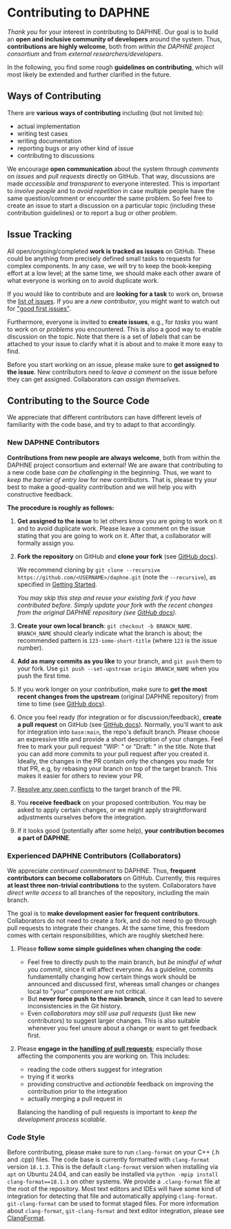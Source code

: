 <!--
Copyright 2021 The DAPHNE Consortium

Licensed under the Apache License, Version 2.0 (the "License");
you may not use this file except in compliance with the License.
You may obtain a copy of the License at

    http://www.apache.org/licenses/LICENSE-2.0

Unless required by applicable law or agreed to in writing, software
distributed under the License is distributed on an "AS IS" BASIS,
WITHOUT WARRANTIES OR CONDITIONS OF ANY KIND, either express or implied.
See the License for the specific language governing permissions and
limitations under the License.
-->

# Contributing to DAPHNE

*Thank you* for your interest in contributing to DAPHNE.
Our goal is to build an **open and inclusive community of developers** around the system.
Thus, **contributions are highly welcome**, both from *within the DAPHNE project consortium* and from *external researchers/developers*.

In the following, you find some rough **guidelines on contributing**, which will most likely be extended and further clarified in the future.

## Ways of Contributing

There are **various ways of contributing** including (but not limited to):

- actual implementation
- writing test cases
- writing documentation
- reporting bugs or any other kind of issue
- contributing to discussions

We encourage **open communication** about the system through *comments* on *issues* and *pull requests* directly on GitHub.
That way, discussions are made *accessible and transparent* to everyone interested.
This is important to *involve people* and to *avoid repetition* in case multiple people have the same question/comment or encounter the same problem.
So feel free to create an issue to start a discussion on a particular topic (including these contribution guidelines) or to report a bug or other problem.

## Issue Tracking

All open/ongoing/completed **work is tracked as issues** on GitHub.
These could be anything from precisely defined small tasks to requests for complex components.
In any case, we will try to keep the book-keeping effort at a low level; at the same time, we should make each other aware of what everyone is working on to avoid duplicate work.

If you would like to contribute and are **looking for a task** to work on, browse the [list of issues](https://github.com/daphne-eu/daphne/issues).
If you are a *new contributor*, you might want to watch out for ["good first issues"](https://github.com/daphne-eu/daphne/issues?q=is%3Aissue+is%3Aopen+label%3A%22good+first+issue%22).

Furthermore, everyone is invited to **create issues**, e.g., for *tasks* you want to work on or *problems* you encountered.
This is also a good way to enable discussion on the topic.
Note that there is a set of *labels* that can be attached to your issue to clarify what it is about and to make it more easy to find.

Before you start working on an issue, please make sure to **get assigned to the issue**. New contributors need to *leave a comment* on the issue before they can get assigned. Collaborators can *assign themselves*.

## Contributing to the Source Code

We appreciate that different contributors can have different levels of familiarity with the code base, and try to adapt to that accordingly.

### New DAPHNE Contributors

**Contributions from new people are always welcome**, both from within the DAPHNE project consortium and external!
We are aware that contributing to a new code base *can be challenging* in the beginning.
Thus, we want to *keep the barrier of entry low* for new contributors.
That is, please try your best to make a good-quality contribution and we will help you with constructive feedback.

**The procedure is roughly as follows:**

1. **Get assigned to the issue** to let others know you are going to work on it and to avoid duplicate work. Please leave a comment on the issue stating that you are going to work on it. After that, a collaborator will formally assign you.

2. **Fork the repository** on GitHub and **clone your fork** (see [GitHub docs](https://docs.github.com/en/get-started/quickstart/fork-a-repo)).
    <!-- TODO with containers, we don't recommend that anymore -->
    We recommend cloning by `git clone --recursive https://github.com/<USERNAME>/daphne.git` (note the `--recursive`), as specified in [Getting Started](/doc/GettingStarted.md).
    
    *You may skip this step and reuse your existing fork if you have contributed before. Simply update your fork with the recent changes from the original DAPHNE repository (see [GitHub docs](https://docs.github.com/en/pull-requests/collaborating-with-pull-requests/working-with-forks/syncing-a-fork)).*

3. **Create your own local branch**: `git checkout -b BRANCH_NAME`.
    `BRANCH_NAME` should clearly indicate what the branch is about; the recommended pattern is `123-some-short-title` (where `123` is the issue number).

4. **Add as many commits as you like** to your branch, and `git push` them to your fork.
    Use `git push --set-upstream origin BRANCH_NAME` when you push the first time.

5. If you work longer on your contribution, make sure to **get the most recent changes from the upstream** (original DAPHNE repository) from time to time (see [GitHub docs](https://docs.github.com/en/pull-requests/collaborating-with-pull-requests/working-with-forks/syncing-a-fork)).

6. Once you feel ready (for integration or for discussion/feedback), **create a pull request** on GitHub (see [GitHub docs](https://docs.github.com/en/pull-requests/collaborating-with-pull-requests/proposing-changes-to-your-work-with-pull-requests/creating-a-pull-request)).
    Normally, you'll want to ask for integration into `base:main`, the repo's default branch.
    Please choose an expressive title and provide a short description of your changes.
    Feel free to mark your pull request "WIP: " or "Draft: " in the title.
    Note that you can add more commits to your pull request after you created it.
    Ideally, the changes in the PR contain only the changes you made for that PR,
    e.g, by rebasing your branch on top of the target branch. This makes it easier for others to
    review your PR.
    <!-- TODO link to reviewing guidelines -->

7. [Resolve any open conflicts](https://docs.github.com/en/pull-requests/collaborating-with-pull-requests/addressing-merge-conflicts/about-merge-conflicts) to the target branch of the PR.

8. You **receive feedback** on your proposed contribution.
    You may be asked to apply certain changes, or we might apply straightforward adjustments ourselves before the integration.

9. If it looks good (potentially after some help), **your contribution becomes a part of DAPHNE**.

### Experienced DAPHNE Contributors (Collaborators)

We appreciate *continued commitment* to DAPHNE.
Thus, **frequent contributors can become collaborators** on GitHub.
Currently, this requires **at least three non-trivial contributions** to the system.
Collaborators have *direct write access* to all branches of the repository, including the main branch.

The goal is to **make development easier for frequent contributors**.
Collaborators do not need to create a fork, and do not need to go through pull requests to integrate their changes.
At the same time, this freedom comes with certain responsibilities, which are roughly sketched here:

1. Please **follow some simple guidelines when changing the code**:
    - Feel free to directly push to the main branch, but *be mindful of what you commit*, since it will affect everyone.
      As a guideline, commits fundamentally changing how certain things work should be announced and discussed first, whereas small changes or changes local to "your" component are not critical.
    - But **never force push to the main branch**, since it can lead to severe inconsistencies in the Git history.
    - Even *collaborators may still use pull requests* (just like new contributors) to suggest larger changes.
      This is also suitable whenever you feel unsure about a change or want to get feedback first.
2. Please **engage in the [handling of pull requests](/doc/development/HandlingPRs.md)**; especially those affecting the components you are working on.
    This includes:
    
    - reading the code others suggest for integration
    - trying if it works
    - providing constructive and *actionable* feedback on improving the contribution prior to the integration
    - actually merging a pull request in
    
    Balancing the handling of pull requests is important to *keep the development process scalable*.


### Code Style

Before contributing, please make sure to run `clang-format` on your C++ (.h and
.cpp) files. The code base is currently formatted with `clang-format` version
`18.1.3`. This is the default `clang-format` version when installing via `apt`
on Ubuntu 24.04, and can easily be installed via `python -mpip install clang-format==18.1.3`
on other systems.
We provide a `.clang-format` file at the root of the repository. Most text
editors and IDEs will have some kind of integration for detecting that file
and automatically applying `clang-format`. `git-clang-format` can be used to
format staged files.
For more information about `clang-format`, `git-clang-format` and text editor
integration, please see [ClangFormat](https://clang.llvm.org/docs/ClangFormat.html).
